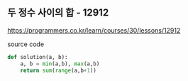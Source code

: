 ## 두 정수 사이의 합 - 12912

https://programmers.co.kr/learn/courses/30/lessons/12912



source code

```python
def solution(a, b):
    a, b = min(a,b), max(a,b)
    return sum(range(a,b+1))
```

